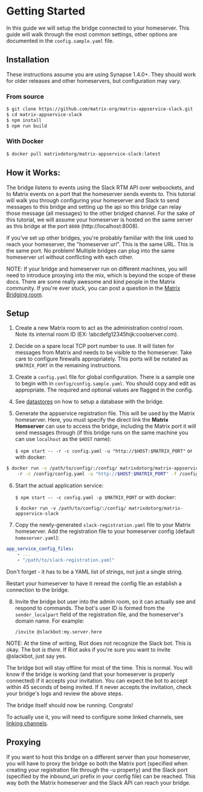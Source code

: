 # Getting Started

In this guide we will setup the bridge connected to your homeserver. This guide
will walk through the most common settings, other options are documented in
the `config.sample.yaml` file.

## Installation

These instructions assume you are using Synapse 1.4.0+. They should
work for older releases and other homeservers, but configuration may vary.

### From source

```sh
$ git clone https://github.com/matrix-org/matrix-appservice-slack.git
$ cd matrix-appservice-slack
$ npm install
$ npm run build
```

### With Docker

```sh
$ docker pull matrixdotorg/matrix-appservice-slack:latest
```

## How it Works:

The bridge listens to events using the Slack RTM API over websockets, and to
Matrix events on a port that the homeserver sends events to. This tutorial will
walk you through configuring your homeserver and Slack to send messages to this
bridge and setting up the api so this bridge can relay those message (all
messages) to the other bridged channel. For the sake of this tutorial, we will
assume your homeserver is hosted on the same server as this bridge at the port
`8008` (http://localhost:8008).

If you've set up other bridges, you're probably familiar with the link used
to reach your homeserver, the "homeserver url". This is the same URL. This
is the same port. No problem! Multiple bridges can plug into the same
homeserver url without conflicting with each other.

NOTE: If your bridge and homeserver run on different machines, you will need
to introduce proxying into the mix, which is beyond the scope of these docs.
There are some really awesome and kind people in the Matrix community. If you're
ever stuck, you can post a question in the 
[Matrix Bridging room](https://matrix.to/#/#bridges:matrix.org).


## Setup

1. Create a new Matrix room to act as the administration control room. Note its
   internal room ID (EX: !abcdefg12345hijk:coolserver.com).

2. Decide on a spare local TCP port number to use. It will listen for messages
   from Matrix and needs to be visible to the homeserver. Take care to configure
   firewalls appropriately. This ports will be notated as `$MATRIX_PORT` in
   the remaining instructions.

3. Create a `config.yaml` file for global configuration. There is a sample
   one to begin with in `config/config.sample.yaml`. You should copy and
   edit as appropriate. The required and optional values are flagged in the config.

4. See [datastores](datastores.md) on how to setup a database with the bridge.

5. Generate the appservice registration file. This will be used by the
   Matrix homeserver. Here, you must specify the direct link the
   **Matrix Homserver** can use to access the bridge, including the Matrix
   port it will send messages through (if this bridge runs on the same
   machine you can use `localhost` as the `$HOST` name):
   
    `$ npm start -- -r -c config.yaml -u "http://$HOST:$MATRIX_PORT"`
   or with docker:
   
```sh
$ docker run -v /path/to/config/:/config/ matrixdotorg/matrix-appservice-slack \ 
    -r -c /config/config.yaml -u "http://$HOST:$MATRIX_PORT" -f /config/slack-registration.yaml
```

6. Start the actual application service:

    `$ npm start -- -c config.yaml -p $MATRIX_PORT`
   or with docker:
   
    `$ docker run -v /path/to/config/:/config/ matrixdotorg/matrix-appservice-slack`

7. Copy the newly-generated `slack-registration.yaml` file to your Matrix
   homeserver. Add the registration file to your homeserver config (default
   `homeserver.yaml`):
   
```yaml
app_service_config_files:
    - ...
    - "/path/to/slack-registration.yaml"
```

   Don't forget - it has to be a YAML list of strings, not just a single string.

   Restart your homeserver to have it reread the config file an establish a
   connection to the bridge.

8. Invite the bridge bot user into the admin room, so it can actually see and
   respond to commands. The bot's user ID is formed from the `sender_localpart`
   field of the registration file, and the homeserver's domain name. For example:

    ```
    /invite @slackbot:my.server.here
    ```

NOTE: At the time of writing, Riot does not recognize the Slack bot. This is
okay. The bot *is there*. If Riot asks if you're
sure you want to invite @slackbot, just say yes.

The bridge bot will stay offline for most of the time. This is normal. You
will know if the bridge is working (and that your homeserver is properly
connected) if it accepts your invitation. You can expect the bot to accept
within 45 seconds of being invited. If it never accepts the invitation,
check your bridge's logs and review the above steps.

The bridge itself should now be running. Congrats!

To actually use it, you will need to configure some linked channels, see
[linking channels](link_channels.md).

## Proxying

If you want to host this bridge on a different server than your homeserver, you will have
to proxy the bridge so both the Matrix port (specified when creating your registration file
through the -u property) and the Slack port (specified by the inbound_uri prefix in your
config file) can be reached. This way both the Matrix homeserver and the Slack API can reach
your bridge.
